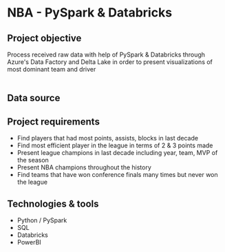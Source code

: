 # **NBA - PySpark & Databricks**

## Project objective
Process received raw data with help of PySpark & Databricks through Azure's Data Factory and Delta Lake in order to present visualizations of most dominant team and driver <br /><br />


## Data source


## Project requirements
+ Find players that had most points, assists, blocks in last decade
+ Find most efficient player in the league in terms of 2 & 3 points made
+ Present league champions in last decade including year, team, MVP of the season
+ Present NBA champions throughout the history
+ Find teams that have won conference finals many times but never won the league



## Technologies & tools
+ Python / PySpark
+ SQL
+ Databricks
+ PowerBI
